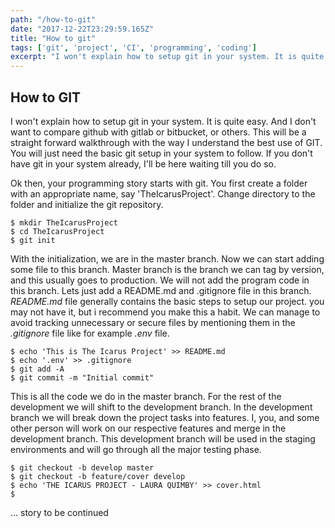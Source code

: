 ```yaml
---
path: "/how-to-git"
date: "2017-12-22T23:29:59.165Z"
title: "How to git"
tags: ['git', 'project', 'CI', 'programming', 'coding']
excerpt: "I won't explain how to setup git in your system. It is quite easy. And I don't want to compare github with gitlab or bitbucket, or others. This will be a straight forward walkthrough with the way I understand the best use of GIT. You will just need the basic git setup in your system to follow. If you don't have git in your system already, I'll be here waiting till you do so."
---
```


## How to GIT

I won't explain how to setup git in your system. It is quite easy. And I don't want to compare github with gitlab or bitbucket, or others. This will be a straight forward walkthrough with the way I understand the best use of GIT. You will just need the basic git setup in your system to follow. If you don't have git in your system already, I'll be here waiting till you do so.

Ok then, your programming story starts with git. You first create a folder with an appropriate name, say 'TheIcarusProject'. Change directory to the folder and initialize the git repository.

```
$ mkdir TheIcarusProject
$ cd TheIcarusProject
$ git init
```

With the initialization, we are in the master branch. Now we can start adding some file to this branch. Master branch is the branch we can tag by version, and this usually goes to production. We will not add the program code in this branch. Lets just add a README.md and .gitignore file in this branch. _README.md_ file generally contains the basic steps to setup our project. you may not have it, but i recommend you make this a habit. We can manage to avoid tracking unnecessary or secure files by mentioning them in the _.gitignore_ file like for example _.env_ file.

```
$ echo 'This is The Icarus Project' >> README.md
$ echo '.env' >> .gitignore
$ git add -A
$ git commit -m "Initial commit"
```

This is all the code we do in the master branch. For the rest of the development we will shift to the development branch. In the development branch we will break down the project tasks into features. I, you, and some other person will work on our respective features and merge in the development branch. This development branch will be used in the staging environments and will go through all the major testing phase.

```
$ git checkout -b develop master
$ git checkout -b feature/cover develop
$ echo 'THE ICARUS PROJECT - LAURA QUIMBY' >> cover.html
$
```

... story to be continued
